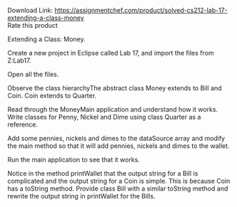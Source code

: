 Download Link: https://assignmentchef.com/product/solved-cs212-lab-17-extending-a-class-money
<br>
<span class="kksr-muted">Rate this product</span>

Extending a Class: Money.

Create a new project in Eclipse called Lab 17, and import the files from Z:Lab17.

Open all the files.

Observe the class hierarchyThe abstract class Money extends to Bill and Coin. Coin extends to Quarter.

Read through the MoneyMain application and understand how it works. Write classes for Penny, Nickel and Dime using class Quarter as a reference.

Add some pennies, nickels and dimes to the dataSource array and modify the main method so that it will add pennies, nickels and dimes to the wallet.

Run the main application to see that it works.

Notice in the method printWallet that the output string for a Bill is complicated and the output string for a Coin is simple. This is because Coin has a toString method. Provide class Bill with a similar toString method and rewrite the output string in printWallet for the Bills.